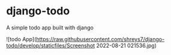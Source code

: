 # django-todo
A simple todo app built with django

![todo App](https://raw.githubusercontent.com/shreys7/django-todo/develop/staticfiles/Screenshot 2022-08-21 021536.jpg)
